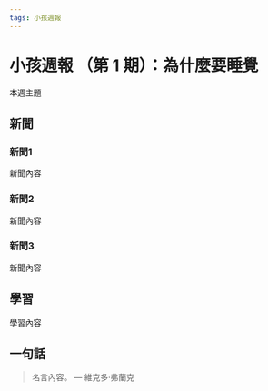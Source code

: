 ```yaml
---
tags: 小孩週報
---
```


# 小孩週報 （第 1 期）：為什麼要睡覺

本週主題

## 新聞

### 新聞1

新聞內容

### 新聞2

新聞內容

### 新聞3

新聞內容

## 學習

學習內容

## 一句話

> 名言內容。 ― 維克多·弗蘭克

